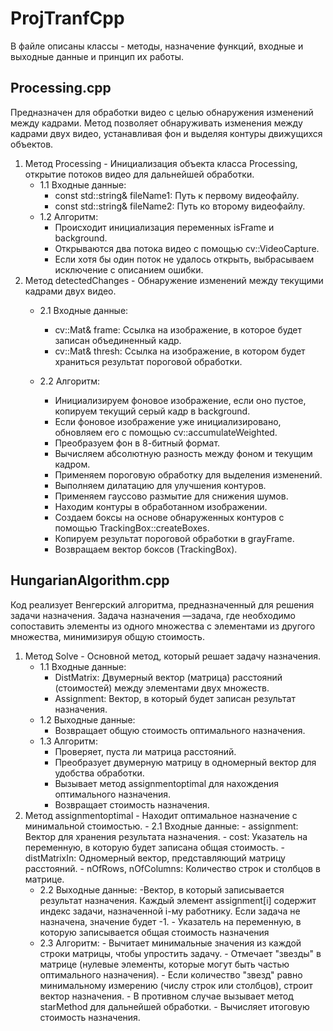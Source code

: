 # ProjTranfCpp

В файле описаны классы - методы, назначение функций, входные и выходные данные и принцип их работы.

## Processing.cpp
 Предназначен для обработки видео с целью обнаружения изменений между кадрами. Метод позволяет обнаруживать изменения между кадрами двух видео, устанавливая фон и выделяя контуры движущихся объектов.  
  1. Метод Processing - Инициализация объекта класса Processing, открытие потоков видео для дальнейшей обработки.
     - 1.1 Входные данные:
        - const std::string& fileName1: Путь к первому видеофайлу.
        -	const std::string& fileName2: Путь ко второму видеофайлу.
     - 1.2 Алгоритм:
        -	Происходит инициализация переменных isFrame и background.
        -	Открываются два потока видео с помощью cv::VideoCapture.
        -	Если хотя бы один поток не удалось открыть, выбрасываем исключение с описанием ошибки.
  2. Метод detectedChanges - Обнаружение изменений между текущими кадрами двух видео.
      - 2.1 Входные данные:
           - cv::Mat& frame: Ссылка на изображение, в которое будет записан объединенный кадр.
           -	cv::Mat& thresh: Ссылка на изображение, в котором будет храниться результат пороговой обработки.

       - 2.2 Алгоритм:
           - 	Инициализируем фоновое изображение, если оно пустое, копируем текущий серый кадр в background.
           - 	Если фоновое изображение уже инициализировано, обновляем его с помощью cv::accumulateWeighted.
           - 	Преобразуем фон в 8-битный формат.
           - 	Вычисляем абсолютную разность между фоном и текущим кадром.
           - 	Применяем пороговую обработку для выделения изменений.
           - 	Выполняем дилатацию для улучшения контуров.
           - 	Применяем гауссово размытие для снижения шумов.
           - 	Находим контуры в обработанном изображении.
           - 	Создаем боксы на основе обнаруженных контуров с помощью TrackingBox::createBoxes.
           - 	Копируем результат пороговой обработки в grayFrame.
           - Возвращаем вектор боксов (TrackingBox).

## HungarianAlgorithm.cpp 
 Код реализует Венгерский алгоритма, предназначенный для решения задачи назначения. Задача назначения —задача, где необходимо сопоставить элементы из одного множества с элементами из другого множества, минимизируя общую стоимость.
1. Метод Solve - Основной метод, который решает задачу назначения.
     - 1.1 Входные данные:
         - DistMatrix: Двумерный вектор (матрица) расстояний (стоимостей) между элементами двух множеств.
         - Assignment: Вектор, в который будет записан результат назначения.
     - 1.2 Выходные данные:
         - Возвращает общую стоимость оптимального назначения.
     - 1.3 Алгоритм:
        - Проверяет, пуста ли матрица расстояний.
        -	Преобразует двумерную матрицу в одномерный вектор для удобства обработки.
        - Вызывает метод assignmentoptimal для нахождения оптимального назначения.
        - Возвращает стоимость назначения.
2. Метод assignmentoptimal - Находит оптимальное назначение с минимальной стоимостью.
       - 2.1 Входные данные:
            - assignment: Вектор для хранения результата назначения.
            -	cost: Указатель на переменную, в которую будет записана общая стоимость.
            -	distMatrixIn: Одномерный вектор, представляющий матрицу расстояний.
            -	nOfRows, nOfColumns: Количество строк и столбцов в матрице.
      - 2.2 Выходные данные:
         	  -Вектор, в который записывается результат назначения. Каждый элемент assignment[i] содержит индекс задачи, назначенной i-му работнику. Если задача не назначена, значение будет -1.
            - Указатель на переменную, в которую записывается общая стоимость назначения
      - 2.3 Алгоритм:
            - Вычитает минимальные значения из каждой строки матрицы, чтобы упростить задачу.
            -	Отмечает "звезды" в матрице (нулевые элементы, которые могут быть частью оптимального назначения).
            -	Если количество "звезд" равно минимальному измерению (числу строк или столбцов), строит вектор назначения.
            -	В противном случае вызывает метод starMethod для дальнейшей обработки.
            -	Вычисляет итоговую стоимость назначения.
 
 


     
